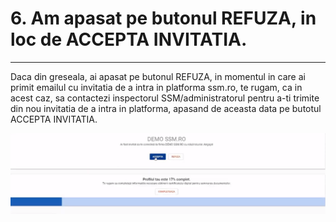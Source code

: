 # 6. Am apasat pe butonul REFUZA, in loc de ACCEPTA INVITATIA.

 ****

Daca din greseala, ai apasat pe butonul REFUZA, in momentul in care ai primit emailul cu invitatia de a intra in platforma ssm.ro, te rugam, ca in acest caz, sa contactezi inspectorul SSM/administratorul pentru a-ti trimite din nou invitatia de a intra in platforma, apasand de aceasta data pe butotul ACCEPTA INVITATIA.

![](../.gitbook/assets/image%20%2817%29.png)

